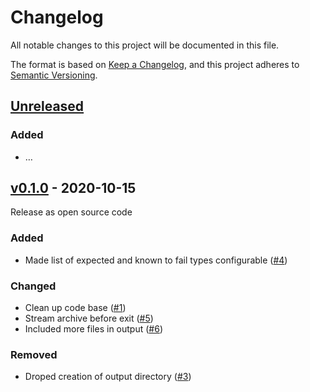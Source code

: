 # Changelog
All notable changes to this project will be documented in this file.

The format is based on [Keep a Changelog](https://keepachangelog.com/en/1.0.0/),
and this project adheres to [Semantic Versioning](https://semver.org/spec/v2.0.0.html).

## [Unreleased]
### Added

- …

## [v0.1.0] - 2020-10-15

Release as open source code

### Added

- Made list of expected and known to fail types configurable ([#4])

### Changed

- Clean up code base ([#1])
- Stream archive before exit ([#5])
- Included more files in output ([#6])

### Removed

- Droped creation of output directory ([#3])

[Unreleased]: https://github.com/projectsyn/component-k8s-object-dumper/compare/v0.1.0...HEAD
[v0.1.0]: https://github.com/projectsyn/component-k8s-object-dumper/releases/tag/v0.1.0

[#1]: https://github.com/projectsyn/k8s-object-dumper/pull/1
[#3]: https://github.com/projectsyn/k8s-object-dumper/pull/3
[#4]: https://github.com/projectsyn/k8s-object-dumper/pull/4
[#5]: https://github.com/projectsyn/k8s-object-dumper/pull/5
[#6]: https://github.com/projectsyn/k8s-object-dumper/pull/6
